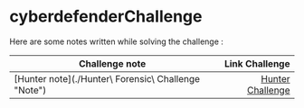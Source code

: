# cyberdefenderChallenge

Here are some notes written while solving the challenge :

|     Challenge note   | Link Challenge |
| ------------- | ------------:|
| [Hunter note](./Hunter\ Forensic\ Challenge "Note")| [Hunter Challenge](https://cyberdefenders.org/labs/32 "Hunter") |
